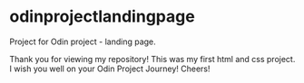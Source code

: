# odinprojectlandingpage
Project for Odin project - landing page.

Thank you for viewing my repository! This was my first html and css project. I wish you well on your Odin Project Journey! Cheers!